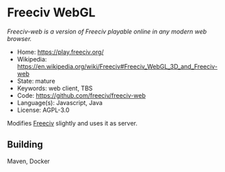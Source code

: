 # Freeciv WebGL

_Freeciv-web is a version of Freeciv playable online in any modern web browser._

- Home: https://play.freeciv.org/
- Wikipedia: https://en.wikipedia.org/wiki/Freeciv#Freeciv_WebGL_3D_and_Freeciv-web
- State: mature
- Keywords: web client, TBS 
- Code: https://github.com/freeciv/freeciv-web
- Language(s): Javascript, Java
- License: AGPL-3.0

Modifies [Freeciv](freeciv.md) slightly and uses it as server.

## Building

Maven, Docker

